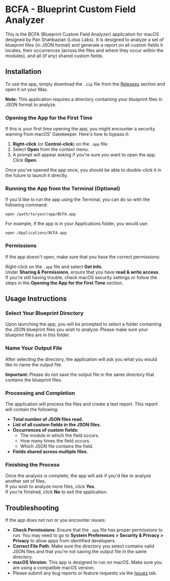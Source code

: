 # BCFA - Blueprint Custom Field Analyzer

This is the BCFA (Blueprint Custom Field Analyzer) application for macOS designed by Pan Shahbazian (Lotus Labs). It is designed to analyze a set of blueprint files (in JSON format) and generate a report on all custom fields it locates, their occurrences (across the files and where they occur within the modules), and all (if any) shared custom fields.

## Installation

To use the app, simply download the `.zip` file from the [Releases](https://github.com/PanShahbazian/BCFA/releases) section and open it on your Mac.

**Note:** This application requires a directory containing your blueprint files in JSON format to analyze.

### Opening the App for the First Time

If this is your first time opening the app, you might encounter a security warning from macOS' Gatekeeper. Here's how to bypass it:

1. **Right-click** (or **Control-click**) on the `.app` file.
2. Select **Open** from the context menu.
3. A prompt will appear asking if you're sure you want to open the app. Click **Open**.

Once you've opened the app once, you should be able to double-click it in the future to launch it directly.

### Running the App from the Terminal (Optional)

If you'd like to run the app using the Terminal, you can do so with the following command:

    open /path/to/your/app/BCFA.app

For example, if the app is in your Applications folder, you would use:

    open /Applications/BCFA.app

### Permissions

If the app doesn't open, make sure that you have the correct permissions:

Right-click on the `.app` file and select **Get Info**.  
Under **Sharing & Permissions**, ensure that you have **read & write access**.  
If you're still having trouble, check macOS security settings or follow the steps in the **Opening the App for the First Time** section.

## Usage Instructions

### Select Your Blueprint Directory

Upon launching the app, you will be prompted to select a folder containing the JSON blueprint files you wish to analyze. Please make sure your blueprint files are in this folder.

### Name Your Output File

After selecting the directory, the application will ask you what you would like to name the output file.

**Important:** Please do not save the output file in the same directory that contains the blueprint files.

### Processing and Completion

The application will process the files and create a text report. This report will contain the following:

- **Total number of JSON files read.**
- **List of all custom fields in the JSON files.**
- **Occurrences of custom fields:**
  - The module in which the field occurs.
  - How many times the field occurs.
  - Which JSON file contains the field.
- **Fields shared across multiple files.**

### Finishing the Process

Once the analysis is complete, the app will ask if you'd like to analyze another set of files.  
If you wish to analyze more files, click **Yes**.  
If you're finished, click **No** to exit the application.

## Troubleshooting

If the app does not run or you encounter issues:

- **Check Permissions**: Ensure that the `.app` file has proper permissions to run. You may need to go to **System Preferences > Security & Privacy > Privacy** to allow apps from identified developers.
- **Correct File Path**: Make sure the directory you select contains valid JSON files and that you're not saving the output file in the same directory.
- **macOS Version**: This app is designed to run on macOS. Make sure you are using a compatible macOS version.
- Please submit any bug reports or feature requests via the [Issues](https://github.com/PanShahbazian/BCFA/issues) tab.
